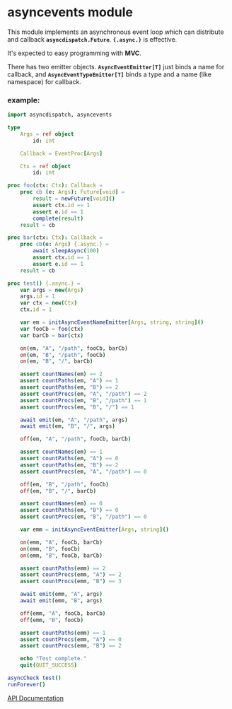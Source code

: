 # asyncevents module

This module implements an asynchronous event loop which can distribute and callback **`asyncdispatch.Future`**. **`{.async.}`** is effective. 

It's expected to easy programming with **MVC**.

There has two emitter objects. **`AsyncEventEmitter[T]`** just binds a name for callback, and **`AsyncEventTypeEmitter[T]`** binds a type and a name (like namespace) for callback.

### example:

```nim
import asyncdispatch, asyncevents

type 
    Args = ref object
        id: int

    Callback = EventProc[Args]

    Ctx = ref object
        id: int

proc foo(ctx: Ctx): Callback =
    proc cb (e: Args): Future[void] =
        result = newFuture[void]()
        assert ctx.id == 1
        assert e.id == 1
        complete(result)
    result = cb

proc bar(ctx: Ctx): Callback =
    proc cb(e: Args) {.async.} =
        await sleepAsync(100)
        assert ctx.id == 1
        assert e.id == 1
    result = cb

proc test() {.async.} =
    var args = new(Args)  
    args.id = 1
    var ctx = new(Ctx)
    ctx.id = 1

    var em = initAsyncEventNameEmitter[Args, string, string]()
    var fooCb = foo(ctx)
    var barCb = bar(ctx)

    on(em, "A", "/path", fooCb, barCb)
    on(em, "B", "/path", fooCb)
    on(em, "B", "/", barCb)

    assert countNames(em) == 2
    assert countPaths(em, "A") == 1
    assert countPaths(em, "B") == 2
    assert countProcs(em, "A", "/path") == 2
    assert countProcs(em, "B", "/path") == 1
    assert countProcs(em, "B", "/") == 1

    await emit(em, "A", "/path", args)
    await emit(em, "B", "/", args)

    off(em, "A", "/path", fooCb, barCb)

    assert countNames(em) == 1
    assert countPaths(em, "A") == 0
    assert countPaths(em, "B") == 2
    assert countProcs(em, "A", "/path") == 0

    off(em, "B", "/path", fooCb)
    off(em, "B", "/", barCb)

    assert countNames(em) == 0
    assert countPaths(em, "B") == 0
    assert countProcs(em, "B", "/path") == 0

    var emm = initAsyncEventEmitter[Args, string]()

    on(emm, "A", fooCb, barCb)
    on(emm, "B", fooCb)
    on(emm, "B", fooCb, barCb)

    assert countPaths(emm) == 2
    assert countProcs(emm, "A") == 2
    assert countProcs(emm, "B") == 3

    await emit(emm, "A", args)
    await emit(emm, "B", args)

    off(emm, "A", fooCb, barCb)
    off(emm, "B", fooCb)

    assert countPaths(emm) == 1
    assert countProcs(emm, "A") == 0
    assert countProcs(emm, "B") == 2

    echo "Test complete."
    quit(QUIT_SUCCESS)

asyncCheck test()
runForever()
```

[API Documentation](https://github.com/tulayang/asyncevents/wiki/API-Documentation)
